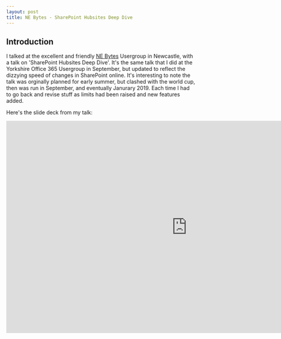 ```yaml
---
layout: post
title: NE Bytes - SharePoint Hubsites Deep Dive
---
```


## Introduction

I talked at the excellent and friendly [NE Bytes](http://www.nebytes.net/) Usergroup in Newcastle, with a talk on 'SharePoint Hubsites Deep Dive'. It's the same talk that I did at the Yorkshire Office 365 Usergroup in September, but updated to reflect the dizzying speed of changes in SharePoint online. It's interesting to note the talk was orginally planned for early summer, but clashed with the world cup, then was run in September, and eventually Janurary 2019. Each time I had to go back and revise stuff as limits had been raised and new features added.

Here's the slide deck from my talk:

<iframe src="https://onedrive.live.com/embed?cid=2E8CF205BF1CB79B&amp;resid=2E8CF205BF1CB79B%2193489&amp;authkey=AI0e9gQytXJKzyg&amp;em=2&amp;wdAr=1.7777777777777777" width="962px" height="565px" frameborder="0">This is an embedded <a target="_blank" href="https://office.com">Microsoft Office</a> presentation, powered by <a target="_blank" href="https://office.com/webapps">Office Online</a>.</iframe>
